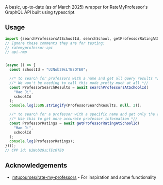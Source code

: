 A basic, up-to-date (as of March 2025) wrapper for RateMyProfessor's GraphQL API built using typescript. 

## Usage
```js
import {searchProfessorsAtSchoolId, searchSchool, getProfessorRatingAtSchoolId} from "api-rmp";
// Ignore these comments they are for testing:
// ratemyprofessor-api
// api-rmp


(async () => {
  const schoolId = "U2Nob29sLTEzOTE0";

  //* to search for professors with a name and get all query results *//
  //* We won't be needing to call this mode pretty much at all *//
  const ProfessorSearchResults = await searchProfessorsAtSchoolId(
    "Hao Ji",
    schoolId
  );
  console.log(JSON.stringify(ProfessorSearchResults, null, 2));

  //* to search for a professor with a specific name and get only the ratings and other relevant information and ID*//
  //* Use this to get more accurate professor information *//
  const ProfessorRatings = await getProfessorRatingAtSchoolId(
    "Hao Ji",
    schoolId
  );
  console.log(ProfessorRatings);
})();
// CPP id: U2Nob29sLTEzOTE0

```

## Acknowledgements
* [mtucourses/rate-my-professors](https://www.npmjs.com/package/@mtucourses/rate-my-professors) - For inspiration and some functionality

